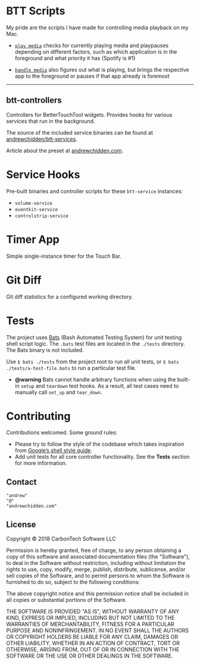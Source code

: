 # BTT Scripts

My pride are the scripts I have made for controlling media playback on my Mac.

- [`play media`](./applescript/media/playmedia.applescript) checks for currently playing media and playpauses depending on different factors, such as which application is in the foreground and what priority it has (Spotify is #1)

- [`handle media`](./applescript/media/handlemedia.applescript) also figures out what is playing, but brings the respective app to the foreground or pauses if that app already is foremost

---

## btt-controllers

Controllers for BetterTouchTool widgets. Provides hooks for various services that run in the background.

The source of the included service binaries can be found at [andrewchidden/btt-services](https://github.com/andrewchidden/btt-services).

Article about the preset at [andrewchidden.com](https://andrewchidden.com/long-live-the-macbook-pro-with-touch-bar/).

# Service Hooks

Pre-built binaries and controller scripts for these `btt-service` instances:

- `volume-service`
- `eventkit-service`
- `controlstrip-service`

# Timer App

Simple single-instance timer for the Touch Bar.

# Git Diff

Git diff statistics for a configured working directory.

# Tests

The project uses [Bats](https://github.com/sstephenson/bats) (Bash Automated Testing System) for unit testing shell script logic. The `.bats` test files are located in the `./tests` directory. The Bats binary is not included.

Use `$ bats ./tests` from the project root to run all unit tests, or `$ bats ./tests/a-test-file.bats` to run a particular test file.

- **@warning** Bats cannot handle arbitrary functions when using the built-in `setup` and `teardown` test hooks. As a result, all test cases need to manually call `set_up` and `tear_down`.

# Contributing

Contributions welcomed. Some ground rules:

- Please try to follow the style of the codebase which takes inspiration from [Google’s shell style guide](https://google.github.io/styleguide/shell.xml).
- Add unit tests for all core controller functionality. See the **Tests** section for more information.

## Contact

```
"andrew"
"@"
"andrewchidden.com"
```

## License

Copyright © 2018 CarbonTech Software LLC

Permission is hereby granted, free of charge, to any person obtaining a copy of this software and associated documentation files (the "Software"), to deal in the Software without restriction, including without limitation the rights to use, copy, modify, merge, publish, distribute, sublicense, and/or sell copies of the Software, and to permit persons to whom the Software is furnished to do so, subject to the following conditions:

The above copyright notice and this permission notice shall be included in all copies or substantial portions of the Software.

THE SOFTWARE IS PROVIDED "AS IS", WITHOUT WARRANTY OF ANY KIND, EXPRESS OR IMPLIED, INCLUDING BUT NOT LIMITED TO THE WARRANTIES OF MERCHANTABILITY, FITNESS FOR A PARTICULAR PURPOSE AND NONINFRINGEMENT. IN NO EVENT SHALL THE AUTHORS OR COPYRIGHT HOLDERS BE LIABLE FOR ANY CLAIM, DAMAGES OR OTHER LIABILITY, WHETHER IN AN ACTION OF CONTRACT, TORT OR OTHERWISE, ARISING FROM, OUT OF OR IN CONNECTION WITH THE SOFTWARE OR THE USE OR OTHER DEALINGS IN THE SOFTWARE.

